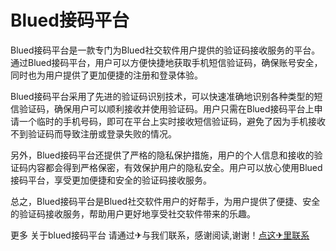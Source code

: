 # Blued接码平台

Blued接码平台是一款专门为Blued社交软件用户提供的验证码接收服务的平台。通过Blued接码平台，用户可以方便快捷地获取手机短信验证码，确保账号安全，同时也为用户提供了更加便捷的注册和登录体验。

Blued接码平台采用了先进的验证码识别技术，可以快速准确地识别各种类型的短信验证码，确保用户可以顺利接收并使用验证码。用户只需在Blued接码平台上申请一个临时的手机号码，即可在平台上实时接收短信验证码，避免了因为手机接收不到验证码而导致注册或登录失败的情况。

另外，Blued接码平台还提供了严格的隐私保护措施，用户的个人信息和接收的验证码内容都会得到严格保密，有效保护用户的隐私安全。用户可以放心使用Blued接码平台，享受更加便捷和安全的验证码接收服务。

总之，Blued接码平台是Blued社交软件用户的好帮手，为用户提供了便捷、安全的验证码接收服务，帮助用户更好地享受社交软件带来的乐趣。

更多 关于blued接码平台 请通过✈与我们联系，感谢阅读,谢谢！[点这✈里联系](https://b.k02.cc)